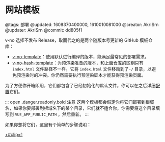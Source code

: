 # 网站模板

@tags: 部署
@updated: 1608370400000, 1610010081000
@creator: AkrISrn
@updater: AkrISrn
@commit: dd805f1

v-no 选择不发布 Release，取而代之的是两个随版本号更新的 GitHub 模板仓库：

- [v-no-template](https://github.com/akrisrn/v-no-template)：使用默认[](/zh/docs/env-vars.md "#")进行编译的版本，能满足最常见的部署需求。
- [v-no-hash-template](https://github.com/akrisrn/v-no-hash-template)：为预渲染准备的版本，和上面仓库的区别只有 `index.html` 文件路径不一样。它将 `index.html` 文件移动到了`-/` 目录，以避免预渲染时的冲突。你仍然需要执行预渲染脚本才能获得预渲染页面。

为了方便你开箱即用，它们都包含了已经初始化的默认文件，你可以在之后详细[配置](/zh/docs/config.md "#")它们。

::: open .danger.readonly.bold 注意
这两个模板都会假定你将它们部署到根域名，如果你要部署到根域名下的某个目录，它们就不适合你。你需要将这个目录填写到 `VUE_APP_PUBLIC_PATH` [](/zh/docs/env-vars.md "#")，然后重新[](/zh/docs/compile.md "#")。
:::

如果你想将它们[](/zh/docs/deploy-to-github-pages.md "#")，这里有个简单的步骤说明：

[+#clip=1](/zh/docs/deploy-to-github-pages.md)
